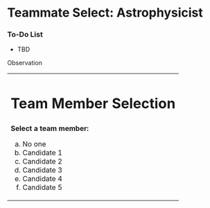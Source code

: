 # Teammate Select: Astrophysicist

<div class="aside">
<h3>To-Do List</h3>
<ul>
  <li>TBD</li>
</ul>
</div>

Observation

<table style="border:none !important">

<tr><th style="border:none !important"><h1>Team Member Selection</h1></th></tr>
<tr><td>
<strong>Select a team member: </strong>
<ol type="a">
<li>No one</li>
<li>Candidate 1</li>
<li>Candidate 2</li>
<li>Candidate 3</li>
<li>Candidate 4</li>
<li>Candidate 5</li>

</ol>
</td></tr>

</table>